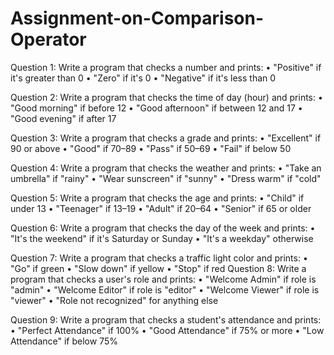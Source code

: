 # Assignment-on-Comparison-Operator
Question 1:
Write a program that checks a number and prints:
•	"Positive" if it's greater than 0
•	"Zero" if it's 0
•	"Negative" if it's less than 0

Question 2:
Write a program that checks the time of day (hour) and prints:
•	"Good morning" if before 12
•	"Good afternoon" if between 12 and 17
•	"Good evening" if after 17

Question 3:
Write a program that checks a grade and prints:
•	"Excellent" if 90 or above
•	"Good" if 70–89
•	"Pass" if 50–69
•	"Fail" if below 50

Question 4:
Write a program that checks the weather and prints:
•	"Take an umbrella" if "rainy"
•	"Wear sunscreen" if "sunny"
•	"Dress warm" if "cold"

Question 5:
Write a program that checks the age and prints:
•	"Child" if under 13
•	"Teenager" if 13–19
•	"Adult" if 20–64
•	"Senior" if 65 or older

Question 6:
Write a program that checks the day of the week and prints:
•	"It's the weekend" if it's Saturday or Sunday
•	"It's a weekday" otherwise

Question 7:
Write a program that checks a traffic light color and prints:
•	"Go" if green
•	"Slow down" if yellow
•	"Stop" if red
Question 8:
Write a program that checks a user's role and prints:
•	"Welcome Admin" if role is "admin"
•	"Welcome Editor" if role is "editor"
•	"Welcome Viewer" if role is "viewer"
•	"Role not recognized" for anything else

Question 9:
Write a program that checks a student's attendance and prints:
•	"Perfect Attendance" if 100%
•	"Good Attendance" if 75% or more
•	"Low Attendance" if below 75%
















